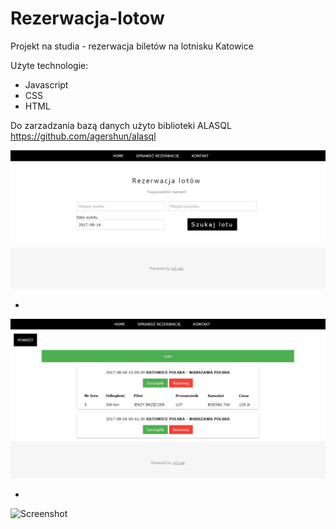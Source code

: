 # Rezerwacja-lotow
Projekt na studia - rezerwacja biletów na lotnisku Katowice

Użyte technologie:
- Javascript
- CSS
- HTML

Do zarzadzania bazą danych użyto biblioteki ALASQL https://github.com/agershun/alasql





   
![Screenshot](screenshot.jpg)
   
-

![Screenshot](screenshot2.jpg)

-


![Screenshot](screenshot3.jpg)
